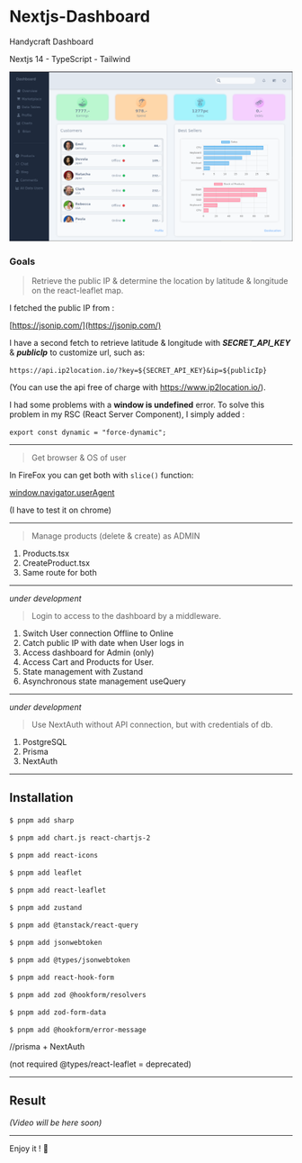 # Nextjs-Dashboard

Handycraft Dashboard

Nextjs 14 - TypeScript - Tailwind

![Dashboard Img](https://github.com/TLRKiliann/Nextjs-Dashboard/blob/master/my-app/public/assets/images/bg/wallpaper.png)

### Goals

> Retrieve the public IP & determine the location by latitude & longitude on the react-leaflet map.

I fetched the public IP from :

[https://jsonip.com/](https://jsonip.com/)

I have a second fetch to retrieve latitude & longitude with ***SECRET_API_KEY*** & ***publicIp*** to customize url, such as:

`https://api.ip2location.io/?key=${SECRET_API_KEY}&ip=${publicIp}`

(You can use the api free of charge with https://www.ip2location.io/).

I had some problems with a **window is undefined** error. To solve this problem in my RSC (React Server Component), I simply added :

`export const dynamic = "force-dynamic";`

---

> Get browser & OS of user 

In FireFox you can get both with `slice()` function:

[window.navigator.userAgent](https://developer.mozilla.org/en-US/docs/Web/API/Navigator/userAgent)

(I have to test it on chrome)

---

> Manage products (delete & create) as ADMIN

1. Products.tsx 
2. CreateProduct.tsx
3. Same route for both

---

*under development*

> Login to access to the dashboard by a middleware.

1. Switch User connection Offline to Online
2. Catch public IP with date when User logs in
3. Access dashboard for Admin (only)
4. Access Cart and Products for User.
5. State management with Zustand
6. Asynchronous state management useQuery

---

*under development*

> Use NextAuth without API connection, but with credentials of db.

1. PostgreSQL
2. Prisma
3. NextAuth

---

## Installation

`$ pnpm add sharp`

`$ pnpm add chart.js react-chartjs-2`

`$ pnpm add react-icons`

`$ pnpm add leaflet`

`$ pnpm add react-leaflet`

`$ pnpm add zustand`

`$ pnpm add @tanstack/react-query`

`$ pnpm add jsonwebtoken`

`$ pnpm add @types/jsonwebtoken`

`$ pnpm add react-hook-form`

`$ pnpm add zod @hookform/resolvers`

`$ pnpm add zod-form-data`

`$ pnpm add @hookform/error-message`

//prisma + NextAuth

(not required @types/react-leaflet = deprecated)

---

## Result

*(Video will be here soon)*

<!-- [<img src="https://img.youtube.com/vi/<VIDEO_ID>/hqdefault.jpg" width="600" height="300"
/>](https://www.youtube.com/embed/<VIDEO_ID>)

[![Watch the video](https://img.youtube.com/vi/<VIDEO_ID>/hqdefault.jpg)](https://www.youtube.com/embed/<VIDEO_ID>)

[<img src="https://img.youtube.com/vi/<VIDEO_ID>/hqdefault.jpg" width="600" height="300"
/>](https://www.youtube.com/embed/<VIDEO_ID>) -->


---

Enjoy it ! :koala: